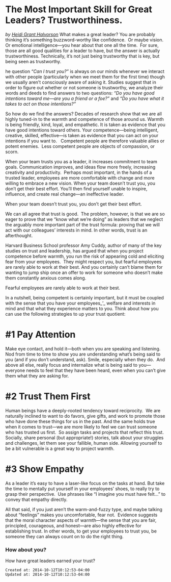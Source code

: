 
# The Most Important Skill for Great Leaders? Trustworthiness.

_by [Heidi Grant Halvorson](http://99u.com/author/heidi-grant-halvorson)_
What makes a great leader? You are probably thinking it’s something buzzword-worthy like confidence.  Or maybe vision.  Or emotional intelligence—you hear about that one all the time.  For sure, those are all good qualities for a leader to have, but the answer is actually trustworthiness. Technically, it’s not just being trustworthy that is key, but being seen as trustworthy.

he question _“Can I trust you?”_ is always on our minds whenever we interact with other people (particularly when we meet them for the first time) though we usually aren’t consciously aware of asking it. Studies suggest that in order to figure out whether or not someone is trustworthy, we analyze their words and deeds to find answers to two questions: _“Do you have good intentions toward me—are you a friend or a foe?”_ and _“Do you have what it takes to act on those intentions?”_

So how do we find the answers? Decades of research show that we are all highly tuned-in to the warmth and competence of those around us. Warmth is being friendly, kind, loyal, and empathetic. It is taken as evidence that you have good intentions toward others. Your competence—being intelligent, creative, skilled, effective—is taken as evidence that you can act on your intentions if you want to.   Competent people are therefore valuable allies or potent enemies.  Less competent people are objects of compassion, or scorn.

When your team trusts you as a leader, it increases commitment to team goals. Communication improves, and ideas flow more freely, increasing creativity and productivity.  Perhaps most important, in the hands of a trusted leader, employees are more comfortable with change and more willing to embrace a new vision. When your team doesn’t trust you, you don’t get their best effort. You’ll then find yourself unable to inspire, influence, and create real change—an ineffective leader.

When your team doesn’t trust you, you don’t get their best effort.

We can all agree that trust is good.  The problem, however, is that we are so eager to prove that we “know what we’re doing” as leaders that we neglect the arguably more important part of the trust formula: proving that we will act with our colleagues’ interests in mind. In other words, trust is an afterthought.

Harvard Business School professor Amy Cuddy, author of many of the key studies on trust and leadership, has argued that when you project competence before warmth, you run the risk of appearing cold and eliciting fear from your employees.  They might respect you, but fearful employees are rarely able to work at their best. And you certainly can’t blame them for wanting to jump ship once an offer to work for someone who doesn’t make them constantly anxious comes along.

Fearful employees are rarely able to work at their best.

In a nutshell, being competent is certainly important, but it must be coupled with the sense that you have your employees_’_ welfare and interests in mind and that what they experience matters to you. Think about how you can use the following strategies to up your trust quotient:

# #1 Pay Attention

Make eye contact, and hold it—both when you are speaking and listening.  Nod from time to time to show you are understanding what’s being said to you (and if you don’t understand, ask). Smile, especially when they do.  And above all else, really focus and internalize what is being said to you—everyone needs to feel that they have been heard, even when you can’t give them what they are asking for.

# #2 Trust Them First 

Human beings have a deeply-rooted tendency toward reciprocity.  We are naturally inclined to want to do favors, give gifts, and work to promote those who have done these things for us in the past. And the same holds true when it comes to trust—we are more likely to feel we can trust someone who has trusted us first.  So assign tasks and projects that reflect this trust. Socially, share personal (but appropriate!) stories, talk about your struggles and challenges, let them see your fallible, human side. Allowing yourself to be a bit vulnerable is a great way to project warmth.

# #3 Show Empathy

As a leader it’s easy to have a laser-like focus on the tasks at hand. But take the time to mentally put yourself in your employees’ shoes, to really try to grasp their perspective.  Use phrases like “I imagine you must have felt…” to convey that empathy directly.

All that said, if you just aren’t the warm-and-fuzzy type, and maybe talking about “feelings” makes you uncomfortable, fear not.  Evidence suggests that the moral character aspects of warmth—the sense that you are fair, principled, courageous, and honest—are also highly effective for establishing trust. In other words, to get your employees to trust you, be someone they can always count on to do the right thing.

### How about you?

How have great leaders earned your trust?

    Created at: 2014-10-12T10:12:53-04:00
    Updated at: 2014-10-12T10:12:53-04:00


